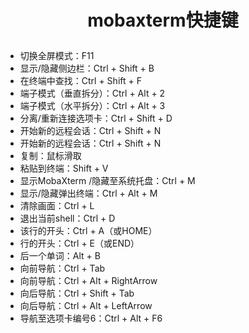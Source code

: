 # <p align='center'>mobaxterm快捷键</p>

+ 切换全屏模式：F11
+ 显示/隐藏侧边栏：Ctrl + Shift + B
+ 在终端中查找：Ctrl + Shift + F
+ 端子模式（垂直拆分）：Ctrl + Alt + 2
+ 端子模式（水平拆分）：Ctrl + Alt + 3
+ 分离/重新连接选项卡：Ctrl + Shift + D
+ 开始新的远程会话：Ctrl + Shift + N
+ 开始新的远程会话：Ctrl + Shift + N
+ 复制：鼠标滑取
+ 粘贴到终端：Shift + V
+ 显示MobaXterm /隐藏至系统托盘：Ctrl + M
+ 显示/隐藏弹出终端：Ctrl + Alt + M
+ 清除画面：Ctrl + L
+ 退出当前shell：Ctrl + D
+ 该行的开头：Ctrl + A（或HOME）
+ 行的开头：Ctrl + E（或END）
+ 后一个单词：Alt + B
+ 向前导航：Ctrl + Tab
+ 向前导航：Ctrl + Alt + RightArrow
+ 向后导航：Ctrl + Shift + Tab
+ 向后导航：Ctrl + Alt + LeftArrow
+ 导航至选项卡编号6：Ctrl + Alt + F6






















